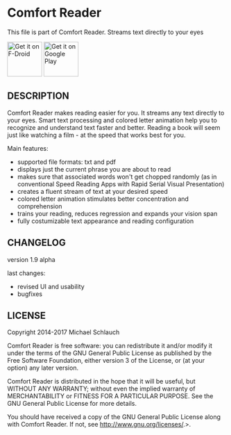 # Comfort Reader

This file is part of Comfort Reader. Streams text directly to your eyes

<a href="https://f-droid.org/packages/com.mschlauch.comfortreader/" target="_blank">
<img src="https://f-droid.org/badge/get-it-on.png" alt="Get it on F-Droid" height="80"/></a>
<a href="https://play.google.com/store/apps/details?id=com.mschlauch.comfortreader" target="_blank">
<img src="https://play.google.com/intl/en_us/badges/images/generic/en-play-badge.png" alt="Get it on Google Play" height="80"/></a>

## DESCRIPTION
Comfort Reader makes reading easier for you. It streams any text directly to your eyes. Smart text processing and colored letter animation help you to recognize and understand text faster and better. Reading a book will seem just like watching a film - at the speed that works best for you.

Main features:
- supported file formats: txt and pdf
- displays just the current phrase you are about to read
- makes sure that associated words won't get chopped randomly (as in conventional Speed Reading Apps with Rapid Serial Visual Presentation)
- creates a fluent stream of text at your desired speed
- colored letter animation stimulates better concentration and comprehension
- trains your reading, reduces regression and expands your vision span
- fully costumizable text appearance and reading configuration

## CHANGELOG
version 1.9 alpha

last changes:
- revised UI and usability
- bugfixes

## LICENSE
Copyright 2014-2017 Michael Schlauch

Comfort Reader is free software: you can redistribute it and/or modify
it under the terms of the GNU General Public License as published by
the Free Software Foundation, either version 3 of the License, or
(at your option) any later version.

Comfort Reader is distributed in the hope that it will be useful,
but WITHOUT ANY WARRANTY; without even the implied warranty of
MERCHANTABILITY or FITNESS FOR A PARTICULAR PURPOSE.  See the
GNU General Public License for more details.

You should have received a copy of the GNU General Public License
along with Comfort Reader.  If not, see <http://www.gnu.org/licenses/>.>.
